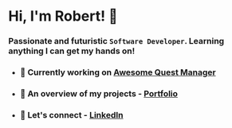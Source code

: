 # Hi, I'm Robert! 👋

### Passionate and futuristic `Software Developer`. Learning anything I can get my hands on!

-   ### 📖 Currently working on [Awesome Quest Manager](https://github.com/MM1132/habitica-quest-manager)
-   ### 💼 An overview of my projects - [Portfolio](https://mm1132.github.io/portfolio/)
-   ### 🔗 Let's connect - [LinkedIn](https://www.linkedin.com/in/r-reimann/)
